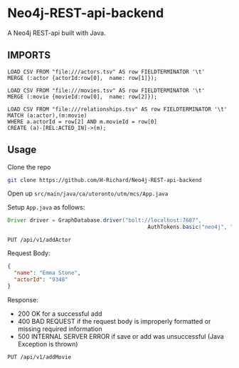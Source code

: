# Neo4j-REST-api-backend

A Neo4j REST-api built with Java.

## IMPORTS

```cypher
LOAD CSV FROM "file:///actors.tsv" AS row FIELDTERMINATOR '\t'
MERGE (:actor {actorId:row[0],  name: row[1]});

LOAD CSV FROM "file:///movies.tsv" AS row FIELDTERMINATOR '\t'
MERGE (:movie {movieId:row[0],  name: row[2]});

LOAD CSV FROM "file:///relationships.tsv" AS row FIELDTERMINATOR '\t'
MATCH (a:actor),(m:movie)
WHERE a.actorId = row[2] AND m.movieId = row[0]
CREATE (a)-[REL:ACTED_IN]->(m);
```

## Usage

Clone the repo

```bash
git clone https://github.com/H-Richard/Neo4j-REST-api-backend
```

Open up `src/main/java/ca/utoronto/utm/mcs/App.java`

Setup `App.java` as follows:

```java
Driver driver = GraphDatabase.driver("bolt://localhost:7687", 
                                            AuthTokens.basic("neo4j", "your password here"));
```


```
PUT /api/v1/addActor
```

Request Body:

```Json
{
  "name": "Emma Stone",
  "actorId": "9348"
}
```

Response:

- 200 OK for a successful add
- 400 BAD REQUEST if the request body is improperly formatted or missing required information
- 500 INTERNAL SERVER ERROR if save or add was unsuccessful (Java Exception is thrown)


```
PUT /api/v1/addMovie
```
